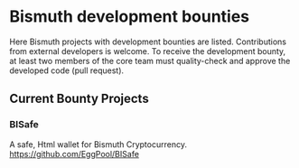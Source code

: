 # Bismuth development bounties

Here Bismuth projects with development bounties are listed. Contributions from external developers is welcome. To receive the development bounty, at least two members of the core team must quality-check and approve the developed code (pull request).

## Current Bounty Projects

### BISafe
A safe, Html wallet for Bismuth Cryptocurrency.  
https://github.com/EggPool/BISafe
